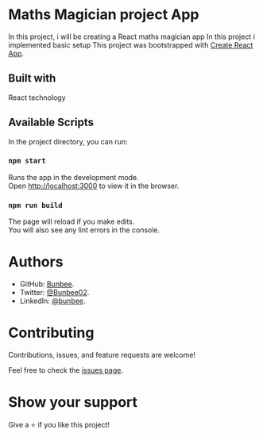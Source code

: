 # Maths Magician project App

In this project, i will be creating a React maths magician app
In this project i implemented basic setup
This project was bootstrapped with [Create React App](https://github.com/facebook/create-react-app).

## Built with

React technology 

## Available Scripts

In the project directory, you can run:

### `npm start`

Runs the app in the development mode.\
Open [http://localhost:3000](http://localhost:3000) to view it in the browser.

### `npm run build`

The page will reload if you make edits.\
You will also see any lint errors in the console.

# Authors

- GitHub: [Bunbee](https://github.com/mutinhiri).
- Twitter: [@Bunbee02](https://twitter.com/Bunbee02).
- LinkedIn: [@bunbee](https://www.linkedin.com/in/bunbee).

# Contributing

Contributions, issues, and feature requests are welcome!

Feel free to check the [issues page](https://github.com/mutinhiri/Leaderboard/issues).

# Show your support

Give a :star: if you like this project!